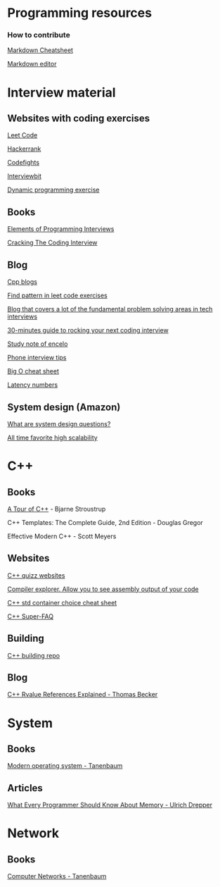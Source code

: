 # Programming resources
### How to contribute
[Markdown Cheatsheet](https://github.com/adam-p/markdown-here/wiki/Markdown-Cheatsheet)

[Markdown editor](http://jbt.github.io/markdown-editor/)

# Interview material

## Websites with coding exercises

[Leet Code](https://leetcode.com/)

[Hackerrank](https://www.hackerrank.com/)

[Codefights](https://codefights.com/)

[Interviewbit](https://www.interviewbit.com/)

[Dynamic programming exercise](http://p-nand-q.com/python/algorithms/searching/max-sliding-window.html)

## Books

[Elements of Programming Interviews](https://www.amazon.com/Elements-Programming-Interviews-Insiders-Guide/dp/1479274836)

[Cracking The Coding Interview](https://www.amazon.com/Cracking-Coding-Interview-Programming-Questions/dp/0984782850/ref=sr_1_1?s=books&ie=UTF8&qid=1491510368&sr=1-1&keywords=cracking+the+coding+interview+7th+edition)

## Blog

[Cpp blogs](https://blogsurf.io/tag/cpp)

[Find pattern in leet code exercises](https://medium.com/leetcode-patterns)

[Blog that covers a lot of the fundamental problem solving areas in tech interviews](http://mjuchem.com/)

[30-minutes guide to rocking your next coding interview](https://medium.freecodecamp.org/coding-interviews-for-dummies-5e048933b82b?gi=5ad30465e23b)

[Study note of encelo](https://encelo.github.io/notes.html)

[Phone interview tips](https://www.thebalance.com/how-to-ace-a-telephone-interview-for-a-job-in-tech-2072014)

[Big O cheat sheet](http://bigocheatsheet.com/)

[Latency numbers](https://gist.github.com/jboner/2841832)

## System design (Amazon)

[What are system design questions?](https://www.hiredintech.com/system-design )

[All time favorite high scalability](http://highscalability.com/all-time-favorites)

# C++

## Books

[A Tour of C++](http://www.stroustrup.com/Tour.html) - Bjarne Stroustrup

C++ Templates: The Complete Guide, 2nd Edition -  Douglas Gregor

Effective Modern C++ - Scott Meyers

## Websites

[C++ quizz websites](http://cppquiz.org/)

[Compiler explorer. Allow you to see assembly output of your code](https://godbolt.org/)

[C++ std container choice cheat sheet](https://stackoverflow.com/questions/10699265/how-can-i-efficiently-select-a-standard-library-container-in-c11)

[C++ Super-FAQ](https://isocpp.org/faq/)

## Building

[C++ building repo](https://github.com/MattPD/cpplinks/blob/master/building.md)

## Blog

[C++ Rvalue References Explained - Thomas Becker](http://thbecker.net/articles/rvalue_references/section_01.html)

# System
## Books

[Modern operating system - Tanenbaum](https://www.amazon.com/Modern-Operating-Systems-Andrew-Tanenbaum/dp/013359162X)

## Articles
[What Every Programmer Should Know About Memory - Ulrich Drepper](https://people.freebsd.org/~lstewart/articles/cpumemory.pdf)

# Network
## Books

[Computer Networks - Tanenbaum](https://www.amazon.com/Computer-Networks-5th-Andrew-Tanenbaum/dp/0132126958/ref=pd_sim_14_7?_encoding=UTF8&pd_rd_i=0132126958&pd_rd_r=KEED33VQDV2KK7YGE20S&pd_rd_w=hZC2W&pd_rd_wg=8GanM&psc=1&refRID=KEED33VQDV2KK7YGE20S)
